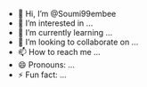 - 👋 Hi, I’m @Soumi99embee
- 👀 I’m interested in ...
- 🌱 I’m currently learning ...
- 💞️ I’m looking to collaborate on ...
- 📫 How to reach me ...
- 😄 Pronouns: ...
- ⚡ Fun fact: ...

<!---
Soumi99embee/Soumi99embee is a ✨ special ✨ repository because its `README.md` (this file) appears on your GitHub profile.
You can click the Preview link to take a look at your changes.
--->
